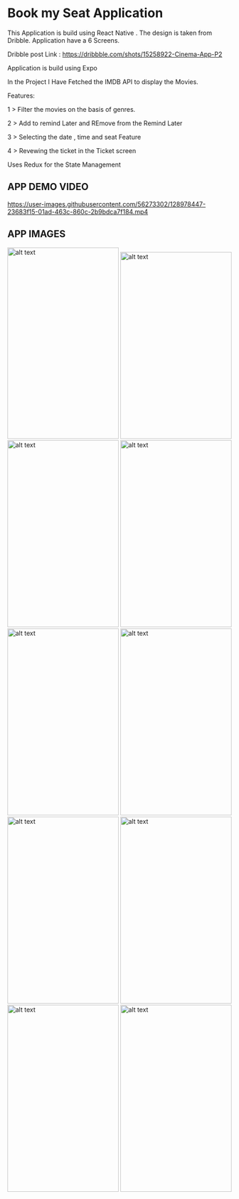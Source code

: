 # Book my Seat Application 

 This Application is build using React Native . The design is taken from Dribble. Application have a 6 Screens.
 
 Dribble post Link : https://dribbble.com/shots/15258922-Cinema-App-P2
 
 
 Application is build using Expo

 In the Project I Have Fetched the IMDB API  to display the Movies.

 Features: 
 
 1 > Filter the movies on the basis of genres.
 
 2 > Add to remind Later and REmove from the Remind Later 
 
 3 > Selecting the date , time and seat Feature 
 
 4 > Revewing the ticket in the Ticket screen 

 
 Uses Redux for the State Management

 ## APP DEMO VIDEO 
https://user-images.githubusercontent.com/56273302/128978447-23683f15-01ad-463c-860c-2b9bdca7f184.mp4

## APP IMAGES
<img src="https://user-images.githubusercontent.com/56273302/128982270-2e8e2d4d-4e98-4e22-b867-bd0f1d5345d1.png" alt="alt text" width="250" height="430"  >  <img src="https://user-images.githubusercontent.com/56273302/128982478-ca92edcd-b8fa-40d2-91ce-595113bfc2f8.png" alt="alt text" width="250" height="420"  >
<img src="https://user-images.githubusercontent.com/56273302/128982550-5645bf33-ef98-4aeb-803e-59dce9a71852.png" alt="alt text" width="250" height="420"  >
<img src="https://user-images.githubusercontent.com/56273302/128982668-3f204a2a-36a9-4888-951e-24311d585afe.png" alt="alt text" width="250" height="420"  >
<img src="https://user-images.githubusercontent.com/56273302/128982693-d3bc0f6f-2afb-4b41-8d0c-50e973d4a895.png" alt="alt text" width="250" height="420"  >
<img src="https://user-images.githubusercontent.com/56273302/128982717-d074bb90-272c-46c0-a84e-5eccff101b65.png" alt="alt text" width="250" height="420"  >
<img src="https://user-images.githubusercontent.com/56273302/128982739-a1f3987d-a546-496c-bf56-2db5572415ba.png" alt="alt text" width="250" height="420"  >
<img src="https://user-images.githubusercontent.com/56273302/128982805-adb0095b-6b37-4b7e-877d-2d3f29ce7360.png" alt="alt text" width="250" height="420"  >
<img src="https://user-images.githubusercontent.com/56273302/128982821-abf0e6ec-5e71-42b6-a316-a5d1ad53bf44.png" alt="alt text" width="250" height="420"  >
<img src="https://user-images.githubusercontent.com/56273302/128982868-26f1c4c4-107b-47b3-baf3-e2be5f22e34b.png" alt="alt text" width="250" height="420"  >




